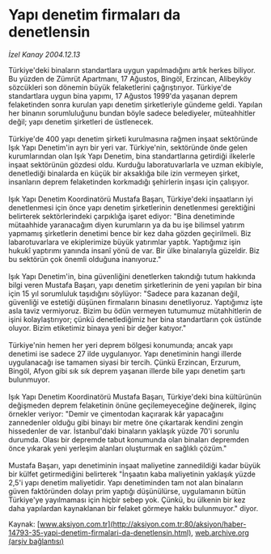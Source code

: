 # Yapı denetim firmaları da denetlensin

*İzel Kanay 2004.12.13*

<font class="agenda2NewsSpot">
 Türkiye'deki binaların standartlara uygun yapılmadığını artık herkes biliyor. Bu yüzden de Zümrüt Apartmanı, 17 Ağustos, Bingöl, Erzincan, Alibeyköy sözcükleri son dönemin büyük felaketlerini çağrıştırıyor.
</font>
<font class="newsDetail">
 Türkiye'de standartlara uygun bina yapımı, 17 Ağustos 1999'da yaşanan deprem felaketinden sonra kurulan yapı denetim şirketleriyle gündeme geldi. Yapılan her binanın sorumluluğunu bundan böyle sadece belediyeler, müteahhitler değil; yapı denetim şirketleri de üstlenecek.
 <br/>
 <br/>
 Türkiye'de 400 yapı denetim şirketi kurulmasına rağmen inşaat sektöründe Işık Yapı Denetim'in ayrı bir yeri var. Türkiye'nin, sektöründe önde gelen kurumlarından olan Işık Yapı Denetim, bina standartlarına getirdiği ilkelerle inşaat sektörünün gözdesi oldu. Kurduğu laboratuvarlarla ve uzman ekibiyle, denetlediği binalarda en küçük bir aksaklığa bile izin vermeyen şirket, insanların deprem felaketinden korkmadığı şehirlerin inşası için çalışıyor.
 <br/>
 <br/>
 Işık Yapı Denetim Koordinatörü Mustafa Başarı, Türkiye'deki inşaatların iyi denetlenmesi için önce yapı denetim şirketlerinin denetlenmesi gerektiğini belirterek sektörlerindeki çarpıklığa işaret ediyor: "Bina denetiminde mütaahhide yaranacağım diyen kurumların ya da bu işe bilimsel yatırım yapmamış şirketlerin denetimi bence bir kez daha gözden geçirilmeli. Biz labarotuvarlara ve ekiplerimize büyük yatırımlar yaptık. Yaptığımız işin hukukî yaptırımı yanında insanî yönü de var. Bir ülke binalarıyla güzeldir. Biz bu sektörün çok önemli olduğuna inanıyoruz."
 <br/>
 <br/>
 Işık Yapı Denetim'in, bina güvenliğini denetlerken takındığı tutum hakkında bilgi veren Mustafa Başarı, yapı denetim şirketlerinin de yeni yapılan bir bina için 15 yıl sorumluluk taşıdığını söylüyor: "Sadece para kazanan değil, güvenliği ve estetiği düşünen firmaların binasını denetliyoruz. Yaptığımız işte asla taviz vermiyoruz. Bizim bu ödün vermeyen tutumumuz mütahhitlerin de işini kolaylaştırıyor; çünkü denetlediğimiz her bina standartların çok üstünde oluyor. Bizim etiketimiz binaya yeni bir değer katıyor."
 <br/>
 <br/>
 Türkiye'nin hemen her yeri deprem bölgesi konumunda; ancak yapı denetimi ise sadece 27 ilde uygulanıyor. Yapı denetiminin hangi illerde uygulanacağı ise tamamen siyasi bir tercih. Çünkü Erzincan, Erzurum, Bingöl, Afyon gibi sık sık deprem yaşanan illerde bile yapı denetim şartı bulunmuyor.
 <br/>
 <br/>
 Işık Yapı Denetim Koordinatörü Mustafa Başarı, Türkiye'deki bina kültürünün değişmeden deprem felaketinin önüne geçilemeyeceğine değinerek, ilginç örnekler veriyor: "Demir ve çimentodan kaçırarak kâr yapacağını zannedenler olduğu gibi binayı bir metre öne çıkartarak kendini zengin hissedenler de var. İstanbul'daki binaların yaklaşık yüzde 70'i sorunlu durumda. Olası bir depremde tabut konumunda olan binaları depremden önce yıkarak yeni yerleşim alanları oluşturmak en sağlıklı çözüm."
 <br/>
 <br/>
 Mustafa Başarı, yapı denetiminin inşaat maliyetine zannedildiği kadar büyük bir külfet getirmediğini belirterek "İnşaatın kaba maliyetinin yaklaşık yüzde 2,5'i yapı denetim maliyetidir. Yapı denetiminden tam not alan binaların güven faktöründen dolayı prim yaptığı düşünülürse, uygulamanın bütün Türkiye'ye yayılmaması için hiçbir sebep yok. Çünkü, bu ülkenin bir kez daha yapılardan kaynaklanan bir felaket görmeye hakkı bulunmuyor." diyor.
 <br/>
</font>

Kaynak: [www.aksiyon.com.tr](http://aksiyon.com.tr:80/aksiyon/haber-14793-35-yapi-denetim-firmalari-da-denetlensin.html), [web.archive.org (arşiv bağlantısı)](http://web.archive.org/web/20110824224504/http://aksiyon.com.tr:80/aksiyon/haber-14793-35-yapi-denetim-firmalari-da-denetlensin.html)
